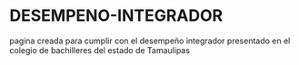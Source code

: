 # DESEMPENO-INTEGRADOR
pagina creada para cumplir con el desempeño integrador presentado en el colegio de bachilleres del estado de Tamaulipas 
